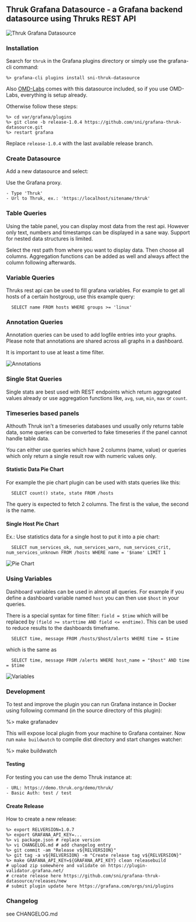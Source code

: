 ## Thruk Grafana Datasource - a Grafana backend datasource using Thruks REST API


![Thruk Grafana Datasource](src/img/screenshot.png "Thruk Grafana Datasource")


### Installation

Search for `thruk` in the Grafana plugins directory or simply use the grafana-cli command:

    %> grafana-cli plugins install sni-thruk-datasource

Also [OMD-Labs](https://labs.consol.de/omd/) comes with this datasource included, so if
you use OMD-Labs, everything is setup already.

Otherwise follow these steps:

    %> cd var/grafana/plugins
    %> git clone -b release-1.0.4 https://github.com/sni/grafana-thruk-datasource.git
    %> restart grafana

Replace `release-1.0.4` with the last available release branch.

### Create Datasource

Add a new datasource and select:

Use the Grafana proxy.

    - Type 'Thruk'
    - Url to Thruk, ex.: 'https://localhost/sitename/thruk'

### Table Queries
Using the table panel, you can display most data from the rest api. However
only text, numbers and timestamps can be displayed in a sane way. Support for nested
data structures is limited.

Select the rest path from where you want to display data. Then choose all columns. Aggregation
functions can be added as well and always affect the column following afterwards.

### Variable Queries

Thruks rest api can be used to fill grafana variables. For example to get all
hosts of a certain hostgroup, use this example query:

```
  SELECT name FROM hosts WHERE groups >= 'linux'
```

### Annotation Queries

Annotation queries can be used to add logfile entries into your graphs.
Please note that annotations are shared across all graphs in a dashboard.

It is important to use at least a time filter.

![Annotations](src/img/annotations.png "Annotations Editor")

### Single Stat Queries
Single stats are best used with REST endpoints which return aggregated values
already or use aggregation functions like, `avg`, `sum`, `min`, `max` or `count`.

### Timeseries based panels
Althouth Thruk isn't a timeseries databases und usually only returns table
data, some queries can be converted to fake timeseries if the panel cannot
handle table data.

You can either use queries which have 2 columns (name, value) or queries
which only return a single result row with numeric values only.

#### Statistic Data Pie Chart

For example the pie chart plugin can be used with stats queries like this:

```
  SELECT count() state, state FROM /hosts
```

The query is expected to fetch 2 columns. The first is the value, the second is the name.


#### Single Host Pie Chart

Ex.: Use statistics data for a single host to put it into a pie chart:

```
  SELECT num_services_ok, num_services_warn, num_services_crit, num_services_unknown FROM /hosts WHERE name = '$name' LIMIT 1
```

![Pie Chart](src/img/piechart.png "Pie Chart")

### Using Variables

Dashboard variables can be used in almost all queries. For example if you
define a dashboard variable named `host` you can then use `$host` in your
queries.

There is a special syntax for time filter: `field = $time` which will be
replaced by `(field >= starttime AND field <= endtime)`. This can be used to
reduce results to the dashboards timeframe.

```
  SELECT time, message FROM /hosts/$host/alerts WHERE time = $time
```

which is the same as

```
  SELECT time, message FROM /alerts WHERE host_name = "$host" AND time = $time
```

![Variables](src/img/variables.png "Variables Editor")

### Development

To test and improve the plugin you can run Grafana instance in Docker using
following command (in the source directory of this plugin):

  %> make grafanadev

This will expose local plugin from your machine to Grafana container. Now
run `make buildwatch` to compile dist directory and start changes watcher:

  %> make buildwatch

#### Testing

For testing you can use the demo Thruk instance at:

    - URL: https://demo.thruk.org/demo/thruk/
    - Basic Auth: test / test

#### Create Release

How to create a new release:

    %> export RELVERSION=1.0.7
    %> export GRAFANA_API_KEY=...
    %> vi package.json # replace version
    %> vi CHANGELOG.md # add changelog entry
    %> git commit -am "Release v${RELVERSION}"
    %> git tag -a v${RELVERSION} -m "Create release tag v${RELVERSION}"
    %> make GRAFANA_API_KEY=${GRAFANA_API_KEY} clean releasebuild
    # upload zip somewhere and validate on https://plugin-validator.grafana.net/
    # create release here https://github.com/sni/grafana-thruk-datasource/releases/new
    # submit plugin update here https://grafana.com/orgs/sni/plugins


### Changelog

see CHANGELOG.md
